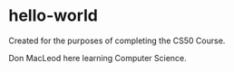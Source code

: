 # hello-world
Created for the purposes of completing the CS50 Course.

Don MacLeod here learning Computer Science.
